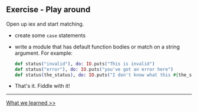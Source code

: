 ## Exercise - Play around

Open up iex and start matching.

- create some `case` statements

- write a module that has default function bodies or match on a string argument. For example:

  ```elixir
  def status("invalid"), do: IO.puts("This is invalid")
  def status("error"), do: IO.puts("you've got an error here")
  def status(the_status), do: IO.puts("I don't know what this #{the_status} is :S")
  ```

- That's it. Fiddle with it!

----

[What we learned >>](./conclusions.md)